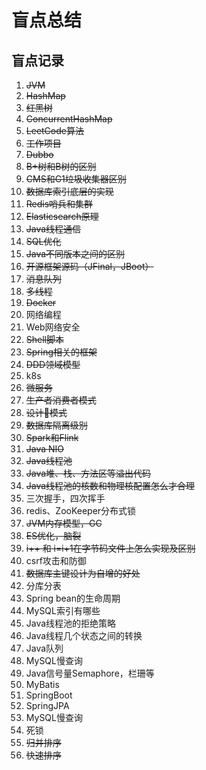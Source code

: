 # 盲点总结

## 盲点记录
1. ~~JVM~~
2. ~~HashMap~~
3. ~~红黑树~~
4. ~~ConcurrentHashMap~~
5. ~~LeetCode算法~~
6. ~~工作项目~~
7. ~~Dubbo~~
8. ~~B+树和B树的区别~~
9. ~~CMS和G1垃圾收集器区别~~
10. ~~数据库索引底层的实现~~
11. ~~Redis哨兵和集群~~
12. ~~Elasticsearch原理~~
13. ~~Java线程通信~~
14. ~~SQL优化~~
15. ~~Java不同版本之间的区别~~
16. ~~开源框架源码（JFinal，JBoot）~~
17. ~~消息队列~~
18. ~~多线程~~
19. ~~Docker~~
20. 网络编程
21. Web网络安全
22. ~~Shell脚本~~
23. ~~Spring相关的框架~~
24. ~~DDD领域模型~~
25. k8s
26. ~~微服务~~
27. ~~生产者消费者模式~~
28. ~~设计模式~~
29. ~~数据库隔离级别~~
30. ~~Spark和Flink~~
31. ~~Java NIO~~
32. ~~Java线程池~~
33. ~~Java堆、栈、方法区等溢出代码~~
34. ~~Java线程池的核数和物理核配置怎么才合理~~
35. 三次握手，四次挥手
36. redis、ZooKeeper分布式锁
37. ~~JVM内存模型，GC~~
38. ~~ES优化，脑裂~~
39. ~~i++ 和 i=i+1在字节码文件上怎么实现及区别~~
40. csrf攻击和防御
41. ~~数据库主键设计为自增的好处~~
42. 分库分表
43. Spring bean的生命周期
44. MySQL索引有哪些
45. Java线程池的拒绝策略
46. Java线程几个状态之间的转换
47. Java队列
48. MySQL慢查询
49. Java信号量Semaphore，栏珊等
50. MyBatis
51. SpringBoot  
52. SpringJPA  
53. MySQL慢查询
54. 死锁
55. ~~归并排序~~
56. ~~快速排序~~


  
















